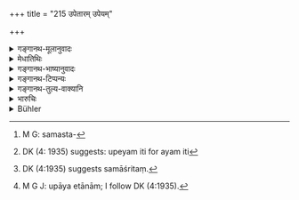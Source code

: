 +++
title = "215 उपेतारम् उपेयम्"

+++

<details><summary>गङ्गानथ-मूलानुवादः</summary>

(a) The employer of the expedients, (b) the end to be attained by the expedients and (c) the expedients themselves,—taking his stand upon all these three, he shall strive for the accomplishment of his purpose.—(215)
</details>

<details><summary>मेधातिथिः</summary>

"साधयेत् कार्यम् आत्मनः" इति पाठान्तरम् । तत्र **उपेतारम्** आत्मानं प्राप्य कार्यं मित्रवत् साधयेत् । **सर्वोपायाः** समस्ता[^३३२] व्यस्ता एव । अयम् अपि[^३३३] **उपेय**सामान्यनिर्देशम् आह । **समाश्रित्य** अङ्गीकृत्य । समर्थचिन्तनेनैतत् समावृतं[^३३४] भवति । किम् अर्थम् **उपायाः** समर्थेनानुमताः समर्थस् तथा किं युक्तम् इति विचार्येयता केनोपयेनैषाम् इदं प्राप्नुयाद् इति । कृत्स्नश इति त्रयविशेषणम्, कृत्स्नम् इत्य् अर्थः । एवं च यो यद् उपायसाध्यो यदा यथा युक्तस् तत्र तदा तथा प्रयुञ्जीत सव्कार्यसिद्ध्यर्थम् उपायम् । एतासाम्[^३३५] अवस्थानां चानन्त्यात् सर्वं तन्त्रेणाशक्यं वक्तुम् इति समासेनोक्तम्, अतः परीक्षाम् उपाचरेत् । उपेत्य विशेषभावतो ऽप्य् आह ।


[^३३५]:
     M G J: upāya etānām; I follow DK (4:1935).


[^३३४]:
     DK (4:1935) suggests samāśritaṃ.


[^३३३]:
     DK (4: 1935) suggests: upeyam iti for ayam iti


[^३३२]:
     M G: samasta-

- स तु युक्तो हि संधत्ते युक्त आत्मपराक्रमः ।

- ताव् उभौ नयसंपन्नौ स्तेनो ऽप्य् अयसमन्वितः ॥ इति ॥ ७.२१५ ॥
</details>

<details><summary>गङ्गानथ-भाष्यानुवादः</summary>

‘*Sādhayet kāryamātmanaḥ*’ is another reading for the last quarter of the verse.

‘*The employer of the Expedients*’—*i.e*. himself; having obtained himself, he shall accomplish his purpose, as if he were his own friend.

‘*All expedients*’— collectively and severally.

‘*The end to be attained*’— this also refers to all kinds of business in general.

‘*Taking his stand upon*’— having resorted to; this *resorting to* is accomplished by pondering over them,—as to whether the expedients are efficient enough, what would be the proper thing to do, by what means is such and such end to be attained,—all this be shall duly ponder over.

‘*All*’— refers to ‘*the three*’,—and means *entirely*.

The meaning thus comes to be that—‘for the accomplishment of his purpose he shall employ that particular expedient which may be capable of accomplishing it’.

As a matter of fact, the ends to be attained by means of the Expedients are endless in number; so that it is not possible to mention them all in detail; and hence they have been mentioned briefly and collectively. And all this shall be duly pondered over. It is with reference to the peculiar nature of the ends that it has been declared as follows:—

‘The careful man makes peace; the careful man has recourse to his own prowess; both these should be equipped with statesmanship, without which one would be as good as a thief.’—(215)
</details>

<details><summary>गङ्गानथ-टिप्पन्यः</summary>

‘*Upetāram*’—‘The employer of the means, *i.e*., the king himself’ (Medhātithi, Govindarāja, Kullūka, Nārāyaṇa and Rāghavānanda);—‘the king’s minister’ (Nandana).

‘*Āśritya*’—‘Undertaking’ (Medhātithi);—‘depending upon’ (Govindarāja and Kullūka);—‘pondering over’ (Nārāyaṇa and Raghavānanda).

This verse is quoted in *Vīramitrodaya* (Rājanīti, p. 413), which explains ‘*upetāram*’ as ‘the employer of the means, *i.e*., the king himself,’—and ‘*upeyam*’ as ‘one who is to be won by the means employed,
*i.e*., the enemy’—again, on p. 319, where also the explanations are
repeated;—and in *Nītimayūkha* (p. 50).
</details>

<details><summary>गङ्गानथ-तुल्य-वाक्यानि</summary>

*Arthaśāstra* (Part II, pp. 248 and 343).—‘He may have recourse to the
methods, either singly or severally or collectively and win over the subjects.’
</details>

<details><summary>भारुचिः</summary>

आनन्त्याद् अवस्थानाम् इदं समासेन सर्वोपायप्रदर्शनम् आ[त्मरक्षार्थ्]अम् ॥ ७.२१५ ॥
</details>

<details><summary>Bühler</summary>

215	On the person who employs the expedients, on the business to be accomplished, and on all the expedients collectively, on these three let him ponder and strive to accomplish his ends.
</details>
